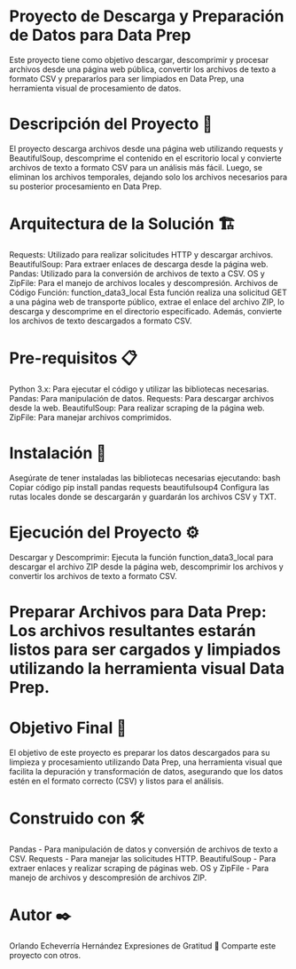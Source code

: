 # Proyecto de Descarga y Preparación de Datos para Data Prep
Este proyecto tiene como objetivo descargar, descomprimir y procesar archivos desde una página web pública, convertir los archivos de texto a formato CSV y prepararlos para ser limpiados en Data Prep, una herramienta visual de procesamiento de datos.

# Descripción del Proyecto 🚀
El proyecto descarga archivos desde una página web utilizando requests y BeautifulSoup, descomprime el contenido en el escritorio local y convierte archivos de texto a formato CSV para un análisis más fácil. Luego, se eliminan los archivos temporales, dejando solo los archivos necesarios para su posterior procesamiento en Data Prep.

# Arquitectura de la Solución 🏗️
Requests: Utilizado para realizar solicitudes HTTP y descargar archivos.
BeautifulSoup: Para extraer enlaces de descarga desde la página web.
Pandas: Utilizado para la conversión de archivos de texto a CSV.
OS y ZipFile: Para el manejo de archivos locales y descompresión.
Archivos de Código
Función: function_data3_local
Esta función realiza una solicitud GET a una página web de transporte público, extrae el enlace del archivo ZIP, lo descarga y descomprime en el directorio especificado. Además, convierte los archivos de texto descargados a formato CSV.

# Pre-requisitos 📋
Python 3.x: Para ejecutar el código y utilizar las bibliotecas necesarias.
Pandas: Para manipulación de datos.
Requests: Para descargar archivos desde la web.
BeautifulSoup: Para realizar scraping de la página web.
ZipFile: Para manejar archivos comprimidos.
# Instalación 🔧
Asegúrate de tener instaladas las bibliotecas necesarias ejecutando:
bash
Copiar código
pip install pandas requests beautifulsoup4
Configura las rutas locales donde se descargarán y guardarán los archivos CSV y TXT.

# Ejecución del Proyecto ⚙️
Descargar y Descomprimir: Ejecuta la función function_data3_local para descargar el archivo ZIP desde la página web, descomprimir los archivos y convertir los archivos de texto a formato CSV.

# Preparar Archivos para Data Prep: Los archivos resultantes estarán listos para ser cargados y limpiados utilizando la herramienta visual Data Prep.

# Objetivo Final 🎯
El objetivo de este proyecto es preparar los datos descargados para su limpieza y procesamiento utilizando Data Prep, una herramienta visual que facilita la depuración y transformación de datos, asegurando que los datos estén en el formato correcto (CSV) y listos para el análisis.

# Construido con 🛠️
Pandas - Para manipulación de datos y conversión de archivos de texto a CSV.
Requests - Para manejar las solicitudes HTTP.
BeautifulSoup - Para extraer enlaces y realizar scraping de páginas web.
OS y ZipFile - Para manejo de archivos y descompresión de archivos ZIP.
# Autor ✒️
Orlando Echeverría Hernández
Expresiones de Gratitud 🎁
Comparte este proyecto con otros.
